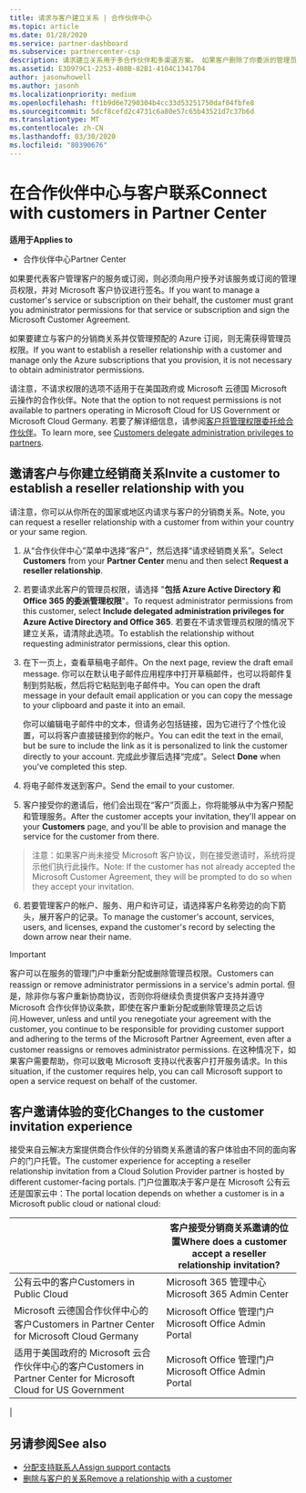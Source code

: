 ```yaml
---
title: 请求与客户建立关系 | 合作伙伴中心
ms.topic: article
ms.date: 01/28/2020
ms.service: partner-dashboard
ms.subservice: partnercenter-csp
description: 请求建立关系用于多合作伙伴和多渠道方案。 如果客户删除了你委派的管理员权限，并且你需要恢复它们才可以提供预配或支持，请求建立关系也十分有用。
ms.assetid: E3D979C1-2253-408B-82B1-4104C1341704
author: jasonwhowell
ms.author: jasonh
ms.localizationpriority: medium
ms.openlocfilehash: ff1b9d6e7290304b4cc33d53251750daf04fbfe8
ms.sourcegitcommit: 5dcf8cefd2c4731c6a80e57c65b43521d7c37b6d
ms.translationtype: MT
ms.contentlocale: zh-CN
ms.lasthandoff: 03/30/2020
ms.locfileid: "80390676"
---
```

# <a name="connect-with-customers-in-partner-center"></a><span data-ttu-id="36320-104">在合作伙伴中心与客户联系</span><span class="sxs-lookup"><span data-stu-id="36320-104">Connect with customers in Partner Center</span></span>

<span data-ttu-id="36320-105">**适用于**</span><span class="sxs-lookup"><span data-stu-id="36320-105">**Applies to**</span></span>

-  <span data-ttu-id="36320-106">合作伙伴中心</span><span class="sxs-lookup"><span data-stu-id="36320-106">Partner Center</span></span>

<span data-ttu-id="36320-107">如果要代表客户管理客户的服务或订阅，则必须向用户授予对该服务或订阅的管理员权限，并对 Microsoft 客户协议进行签名。</span><span class="sxs-lookup"><span data-stu-id="36320-107">If you want to manage a customer's service or subscription on their behalf, the customer must grant you administrator permissions for that service or subscription and sign the Microsoft Customer Agreement.</span></span>

<span data-ttu-id="36320-108">如果要建立与客户的分销商关系并仅管理预配的 Azure 订阅，则无需获得管理员权限。</span><span class="sxs-lookup"><span data-stu-id="36320-108">If you want to establish a reseller relationship with a customer and manage only the Azure subscriptions that you provision, it is not necessary to obtain administrator permissions.</span></span>

<span data-ttu-id="36320-109">请注意，不请求权限的选项不适用于在美国政府或 Microsoft 云德国 Microsoft 云操作的合作伙伴。</span><span class="sxs-lookup"><span data-stu-id="36320-109">Note that the option to not request permissions is not available to partners operating in Microsoft Cloud for US Government or Microsoft Cloud Germany.</span></span> <span data-ttu-id="36320-110">若要了解详细信息，请参阅[客户将管理权限委托给合作伙伴](https://docs.microsoft.com/partner-center/customers_revoke_admin_privileges)。</span><span class="sxs-lookup"><span data-stu-id="36320-110">To learn more, see [Customers delegate administration privileges to partners](https://docs.microsoft.com/partner-center/customers_revoke_admin_privileges).</span></span>


## <a name="invite-a-customer-to-establish-a-reseller-relationship-with-you"></a><span data-ttu-id="36320-111">邀请客户与你建立经销商关系</span><span class="sxs-lookup"><span data-stu-id="36320-111">Invite a customer to establish a reseller relationship with you</span></span>

<span data-ttu-id="36320-112">请注意，你可以从你所在的国家或地区内请求与客户的分销商关系。</span><span class="sxs-lookup"><span data-stu-id="36320-112">Note, you can request a reseller relationship with a customer from within your country or your same region.</span></span>

1.  <span data-ttu-id="36320-113">从“合作伙伴中心”菜单中选择“客户”，然后选择“请求经销商关系”。</span><span class="sxs-lookup"><span data-stu-id="36320-113">Select **Customers** from your **Partner Center** menu and then select **Request a reseller relationship**.</span></span>

2.  <span data-ttu-id="36320-114">若要请求此客户的管理员权限，请选择 "**包括 Azure Active Directory 和 Office 365 的委派管理权限**"。</span><span class="sxs-lookup"><span data-stu-id="36320-114">To request administrator permissions from this customer, select **Include delegated administration privileges for Azure Active Directory and Office 365**.</span></span> <span data-ttu-id="36320-115">若要在不请求管理员权限的情况下建立关系，请清除此选项。</span><span class="sxs-lookup"><span data-stu-id="36320-115">To establish the relationship without requesting administrator permissions, clear this option.</span></span> 

3.  <span data-ttu-id="36320-116">在下一页上，查看草稿电子邮件。</span><span class="sxs-lookup"><span data-stu-id="36320-116">On the next page, review the draft email message.</span></span> <span data-ttu-id="36320-117">你可以在默认电子邮件应用程序中打开草稿邮件，也可以将邮件复制到剪贴板，然后将它粘贴到电子邮件中。</span><span class="sxs-lookup"><span data-stu-id="36320-117">You can open the draft message in your default email application or you can copy the message to your clipboard and paste it into an email.</span></span> 

    <span data-ttu-id="36320-118">你可以编辑电子邮件中的文本，但请务必包括链接，因为它进行了个性化设置，可以将客户直接链接到你的帐户。</span><span class="sxs-lookup"><span data-stu-id="36320-118">You can edit the text in the email, but be sure to include the link as it is personalized to link the customer directly to your account.</span></span> <span data-ttu-id="36320-119">完成此步骤后选择“完成”。</span><span class="sxs-lookup"><span data-stu-id="36320-119">Select **Done** when you've completed this step.</span></span>

3.  <span data-ttu-id="36320-120">将电子邮件发送到客户。</span><span class="sxs-lookup"><span data-stu-id="36320-120">Send the email to your customer.</span></span>

5.  <span data-ttu-id="36320-121">客户接受你的邀请后，他们会出现在“客户”页面上，你将能够从中为客户预配和管理服务。</span><span class="sxs-lookup"><span data-stu-id="36320-121">After the customer accepts your invitation, they'll appear on your **Customers** page, and you'll be able to provision and manage the service for the customer from there.</span></span>

><span data-ttu-id="36320-122">注意：如果客户尚未接受 Microsoft 客户协议，则在接受邀请时，系统将提示他们执行此操作。</span><span class="sxs-lookup"><span data-stu-id="36320-122">Note: If the customer has not already accepted the Microsoft Customer Agreement, they will be prompted to do so when they accept your invitation.</span></span> 
 
6.  <span data-ttu-id="36320-123">若要管理客户的帐户、服务、用户和许可证，请选择客户名称旁边的向下箭头，展开客户的记录。</span><span class="sxs-lookup"><span data-stu-id="36320-123">To manage the customer's account, services, users, and licenses, expand the customer's record by selecting the down arrow near their name.</span></span>


> [!IMPORTANT]  
> <span data-ttu-id="36320-124">客户可以在服务的管理门户中重新分配或删除管理员权限。</span><span class="sxs-lookup"><span data-stu-id="36320-124">Customers can reassign or remove administrator permissions in a service's admin portal.</span></span> <span data-ttu-id="36320-125">但是，除非你与客户重新协商协议，否则你将继续负责提供客户支持并遵守 Microsoft 合作伙伴协议条款，即使在客户重新分配或删除管理员之后访问.</span><span class="sxs-lookup"><span data-stu-id="36320-125">However, unless and until you renegotiate your agreement with the customer, you continue to be responsible for providing customer support and adhering to the terms of the Microsoft Partner Agreement, even after a customer reassigns or removes administrator permissions.</span></span> <span data-ttu-id="36320-126">在这种情况下，如果客户需要帮助，你可以致电 Microsoft 支持以代表客户打开服务请求。</span><span class="sxs-lookup"><span data-stu-id="36320-126">In this situation, if the customer requires help, you can call Microsoft support to open a service request on behalf of the customer.</span></span>

## <a name="changes-to-the-customer-invitation-experience"></a><span data-ttu-id="36320-127">客户邀请体验的变化</span><span class="sxs-lookup"><span data-stu-id="36320-127">Changes to the customer invitation experience</span></span>

<span data-ttu-id="36320-128">接受来自云解决方案提供商合作伙伴的分销商关系邀请的客户体验由不同的面向客户的门户托管。</span><span class="sxs-lookup"><span data-stu-id="36320-128">The customer experience for accepting a reseller relationship invitation from a Cloud Solution Provider partner is hosted by different customer-facing portals.</span></span> <span data-ttu-id="36320-129">门户位置取决于客户是在 Microsoft 公有云还是国家云中：</span><span class="sxs-lookup"><span data-stu-id="36320-129">The portal location depends on whether a customer is in a Microsoft public cloud or national cloud:</span></span> 

|  | <span data-ttu-id="36320-130">客户接受分销商关系邀请的位置</span><span class="sxs-lookup"><span data-stu-id="36320-130">Where does a customer accept a reseller relationship invitation?</span></span> |
|---------|---------
| <span data-ttu-id="36320-131">公有云中的客户</span><span class="sxs-lookup"><span data-stu-id="36320-131">Customers in Public Cloud</span></span> | <span data-ttu-id="36320-132">Microsoft 365 管理中心</span><span class="sxs-lookup"><span data-stu-id="36320-132">Microsoft 365 Admin Center</span></span> |
| <span data-ttu-id="36320-133">Microsoft 云德国合作伙伴中心的客户</span><span class="sxs-lookup"><span data-stu-id="36320-133">Customers in Partner Center for Microsoft Cloud Germany</span></span> | <span data-ttu-id="36320-134">Microsoft Office 管理门户</span><span class="sxs-lookup"><span data-stu-id="36320-134">Microsoft Office Admin Portal</span></span> |
| <span data-ttu-id="36320-135">适用于美国政府的 Microsoft 云合作伙伴中心的客户</span><span class="sxs-lookup"><span data-stu-id="36320-135">Customers in Partner Center for Microsoft Cloud for US Government</span></span> | <span data-ttu-id="36320-136">Microsoft Office 管理门户</span><span class="sxs-lookup"><span data-stu-id="36320-136">Microsoft Office Admin Portal</span></span> |
|

## <a name="see-also"></a><span data-ttu-id="36320-137">另请参阅</span><span class="sxs-lookup"><span data-stu-id="36320-137">See also</span></span>

- [<span data-ttu-id="36320-138">分配支持联系人</span><span class="sxs-lookup"><span data-stu-id="36320-138">Assign support contacts</span></span>](assign-support-contacts.md)
- [<span data-ttu-id="36320-139">删除与客户的关系</span><span class="sxs-lookup"><span data-stu-id="36320-139">Remove a relationship with a customer</span></span>](remove-a-relationship.md)
